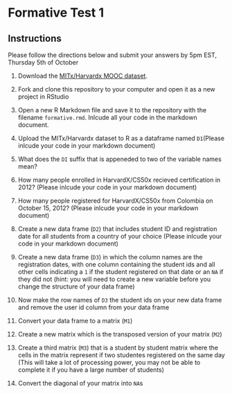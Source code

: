 # Formative Test 1

## Instructions

Please follow the directions below and submit your answers by 5pm EST, Thursday 5th of October

1. Download the [MITx/Harvardx MOOC dataset](https://dataverse.harvard.edu/file.xhtml?fileId=2468954&version=RELEASED&version=.0).

2. Fork and clone this repository to your computer and open it as a new project in RStudio

3. Open a new R Markdown file and save it to the repository with the filename `formative.rmd`. Inlcude all your code in the markdown document.

4. Upload the MITx/Harvardx dataset to R as a dataframe named `D1`(Please inlcude your code in your markdown document)

5. What does the `DI` suffix that is appeneded to two of the variable names mean?

6. How many people enrolled in HarvardX/CS50x recieved certification in 2012? (Please inlcude your code in your markdown document)

7. How many people registered for HarvardX/CS50x from Colombia on October 15, 2012? (Please inlcude your code in your markdown document)

8. Create a new data frame (`D2`) that includes student ID and registration date for all students from a country of your choice (Please inlcude your code in your markdown document)

9. Create a new data frame (`D3`) in which the column names are the registration dates, with one column containing the student ids and all other cells indicating a `1` if the student registered on that date or an `NA` if they did not (hint: you will need to create a new variable before you change the structure of your data frame)

10. Now make the row names of `D3` the student ids on your new data frame and remove the user id column from your data frame

11. Convert your data frame to a matrix (`M1`)

12. Create a new matrix which is the transposed version of your matrix (`M2`)

13. Create a third matrix (`M3`) that is a student by student matrix where the cells in the matrix represent if two studentes registered on the same day (This will take a lot of processing power, you may not be able to complete it if you have a large number of students)

14. Convert the diagonal of your matrix into `NA`s


